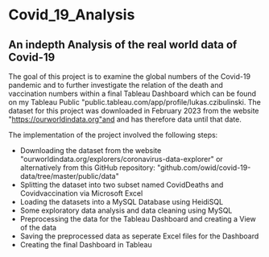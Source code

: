 # Covid_19_Analysis

## An indepth Analysis of the real world data of Covid-19


The goal of this project is to examine the global numbers of the Covid-19 pandemic and to further investigate the relation of the death and vaccination numbers within a final Tableau Dashboard which can be found on my Tableau Public "public.tableau.com/app/profile/lukas.czibulinski. The dataset for this project was downloaded in February 2023 from the website "https://ourworldindata.org"and and has therefore data until that date.

The implementation of the project involved the following steps:
 * Downloading the dataset from the website "ourworldindata.org/explorers/coronavirus-data-explorer" or alternatively from this GitHub repository: "github.com/owid/covid-19-data/tree/master/public/data"
 * Splitting the dataset into two subset named CovidDeaths and Covidvaccination via Microsoft Excel 
 * Loading the datasets into a MySQL Database using HeidiSQL
 * Some exploratory data analysis and data cleaning using MySQL
 * Preprocessing the data for the Tableau Dashboard and creating a View of the data
 *  Saving the preprocessed data as seperate Excel files for the Dashboard
 *  Creating the final Dashboard in Tableau
